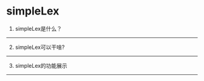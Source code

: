 simpleLex
=========
1. simpleLex是什么？
-------------------------
2. simpleLex可以干啥?
-------------------------
3. simpleLex的功能展示
-------------------------
